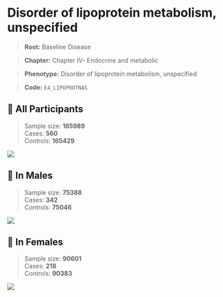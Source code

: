 # Disorder of lipoprotein metabolism, unspecified

> **Root:** Baseline Disease  

> **Chapter:** Chapter IV- Endocrine and metabolic  

> **Phenotype:** Disorder of lipoprotein metabolism, unspecified  

> **Code:** `E4_LIPOPROTNAS`

## 🧪 All Participants  
> Sample size: **165989**  
> Cases: **560**  
> Controls: **165429**
<img src="/Disease/Figures/ALL/Incidence/E4_LIPOPROTNAS.png"/>
<CsvTable src="/public/Disease/Data/ALL/Incidence/COX_E4_LIPOPROTNAS.csv" label="🔍 View full results" />

## 👨 In Males  
> Sample size: **75388**  
> Cases: **342**  
> Controls: **75046**
<img src="/Disease/Figures/Male/Incidence/E4_LIPOPROTNAS.png"/>
<CsvTable src="/public/Disease/Data/Male/Incidence/COX_E4_LIPOPROTNAS.csv" label="🔍 View full results" />

## 👩 In Females  
> Sample size: **90601**  
> Cases: **218**  
> Controls: **90383**
<img src="/Disease/Figures/Female/Incidence/E4_LIPOPROTNAS.png"/>
<CsvTable src="/public/Disease/Data/Female/Incidence/COX_E4_LIPOPROTNAS.csv" label="🔍 View full results" />
